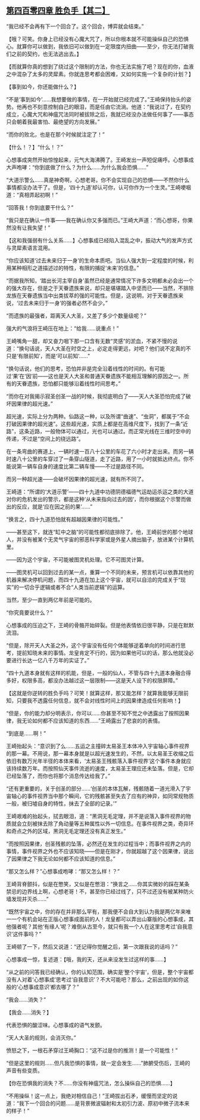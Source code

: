 ## [第四百零四章 胜负手【其二】](https://www.xxbiquge.com/11_11207/9195950.html)


  “我已经不会再有下一个回合了。这个回合，博弈就会结束。”

  【哦？可笑。你身上已经没有心魔大咒了，所以你根本就不可能操纵自己的恐惧心。就算你可以做到，我依旧可以做到在一定限度内扭曲——至少，你无法打破我们之前的契约，也无法逃出去。】

  【而就算你真的想到了绕过这个限制的方法，你也无法实施了吧？现在的你，血液之中混杂了太多的灵犀素。你就连思考都会困难，又如何实施一个复杂的计划？】

  【事到如今，你还能做什么？】

  “不是‘事到如今’……我想要做的事情，在一开始就已经完成了。”王崎保持抬头的姿势。他再也不刻意控制自己的眼泪，而是任由它流淌。他道：“我说过了，在契约成立，心魔大咒和神瘟咒法同时被拔除之后，我就已经没办法做任何事了——事态只会朝着我最害怕、最绝望的方向发展。”

  “而你的败北，也是在那个时候就注定了！”

  【什么！？】“什么！？”

  心想事成突然开始惊惶起来，元气大海沸腾了。王崎发出一声短促痛呼。心想事成大声咆哮：“你到底做了什么？为什么……为什么我会恐惧……”

  “大道示警么……真是神奇啊，心想老哥。你不会实现自己的恐惧——不然你什么事情都没办法干了。但是，‘四十九道’却认可你，认可你作为一个生灵。”王崎哽咽道：“真相弄起初啊！”

  “回答我！你到底要干什么？”

  “我只是在确认一件事——我在确认你又多强而已。”王崎大声道：“而心想哥，你果然没有让我失望！”

  【这和我强弱有什么关系……】心想事成已经陷入混乱之中，振动大气的发声方式与灵犀素语言混用。

  “你应该知道‘过去未来归于一身’的生命本质吧。当仙人强大到一定程度的时候，利用某种相形之道描述过的特性，有限的捕捉‘未来’的信息。”

  “而据我所知，‘踏出长河主宰自身’虽然已经是通常情况下许多文明都未必会出一个的强大存在，但是之于天眷遗族来说，却只是堪堪踏入中坚而已——当然，不排除龙族在天眷遗族当中出类拔萃的强的可能性。但是，这说明，对于天眷遗族来说，‘过去未来归于一身’的强者必然不会少。”

  “而遗族的最强者，距离天人大圣，又差了多少个数量级呢？”

  强大的气浪将王崎压在地上：“给我……说重点！”

  王崎嘴角一甜，却又奋力咽下那一口含有无数“灵感”的淤血，不紧不慢的说道：“换句话说，天人大圣在时空之上，必定走得更远，对吧？他们说不定真的不只是‘有限前知’，而是‘可以前知’……”

  “换句话说，他们的思考，恐怕并非是完全沿着线性的时间的。有可能过‘果’在‘因’前——这也是天人大圣和普通天眷遗族不能相互理解的原因之一。所有的天眷遗族，恐怕都只能够沿着线性时间思考。”

  “而你在对我揭示寂圣创圣一战的时候，我彻底明白了——天人大圣恐怕完成了破坏因果律的超光速。”

  超光速，实际上分为两种。仙路这一种，以及所谓“曲速”、“虫洞”，都属于“不会打破因果律的超光速”。这些超光速，实质上都是在高维尺度下，找到了一条“近路”，这条近路，一般物体可以通过，光也可以通过。而正常光线在三维时空中的传递，不过是“空间上的绕远路”。

  在一条弯曲的赛道上，一辆时速一百八十公里的车花了六小时才走出来。而另一辆时速八十公里的车穿过了一条穿山隧道，走了近路，用了一小时就抵达终点。你不能说第一辆车自身的速度比第二辆车慢——不过是路径不同。

  而另一种超光速——会破坏因果律的超光速，就有所不同了。

  王崎道：“所谓的‘大道示警’——四十九道中功德阴德福德气运劫运杀运之类的大道对你的危机发出的警示，都是这种‘从未来指向过去的因’，而你根据这个示警而做出的反应，就是‘应在因之前的果’……”

  “换言之，四十九道恐怕就有超越因果律的可能性。”

  ——甚至这下，就连“缸中之脑”的可能性都彻底排除了。他，王崎前世的那个地球人，并没有被某个无灵气宇宙的邪恶科学家或是外星人摘出脑子，放进某个计算机里。

  ——因为这个宇宙，不可能被图灵机处理。它不可图灵计算。

  ——图灵机可以回到过去的某一点，重算一个不同的未来，预言机可以依靠其他的机器来解决停机问题，而四十九道在加上这个宇宙，就可以自洽的完成关于“现实”的一切合乎逻辑或者不合“人类当前逻辑”的运算。

  当然，至少一直到两亿年前是可能的。

  “你究竟要说什么？”

  心想事成的压迫之下，王崎的骨骼开始碎裂。但是他表情依旧很平静，只是在默默流泪。

  “但是，除开天人大圣之外，这个宇宙没有任何个体能够逆着单向的时间进行思考，提前知晓未来的事情。龙皇肯定不行的，因为如果他可以的话，那么他就没必要进行长达一亿八千万年的实证了。”

  “四十九道本身就有这样的机能，但是，一般的仙人，不管与四十九道本身融合得多好，权限多高，都没办法越过这一层限制——这是天人设下的权限屏障。”

  【这就是你逆转的胜负手吗？可笑！就算这样，那又能怎样？就算我能够无限前知，只要我不透露任何信息，就不会对线性时间上的因果律造成任何影响！】

  “但是，你的能力却分明表示，你可以……你甚至不知不觉之中透露出了按照因果律，我无论如何都不应该知道的东西……”王崎露出了悲哀的的表情。

  “到底是……啊！”

  王崎抬起头：“意识到了么……五运之主撞碎太易圣王本体冲入宇宙轴心事件视界的那一幕。不用说，那一幕本身就是以超光速发生的，不然，以太易圣王收缩之后依旧有数万光年半径的本体来看，‘太易圣王残骸落入事件视界’这个事件本身就应该持续数万年。而按照仙天事件流逝的速度，太易圣王理应还未坠落。但是，它却已经坠落了，而你也将那个消息传达给我了。”

  “还有更重要的，关于创圣的部分……‘创圣的本体瓦解，残骸随着一道光滑入了宇宙轴心的事件视界当中那个瞬间，它的残骸甚至失去了应有的神异，如同常规物质一般，被归墟自身的特性，抹去了全部的记录。’”

  王崎艰难的抬起头，拭去眼泪，道：“黑洞无毛定理，并不是说落入事件视界的物质就会立刻被抹去除了角动量等五种属性以外一切信息。在事件视界之类，奇异环和奇点之外的区域，黑洞无毛定理还没有真正发生。”

  “而按照因果律，创圣残骸的坠落，必然还在发生的过程当中；而事件视界之内的事情，事件视界之外也不应该知晓——但是在刚才，你就超越了这个因果律，说出了因果律之下我无论如何都不应该知道的信息。”

  “那又怎么样？”心想事成咆哮：“那又怎么样！？”

  王崎背脊颤抖，似是在憋笑，又似是在憋泪：“换言之……你其实微妙的踩在某条禁忌的边界线上啊，心想老哥！不，甚至你已经过线了，只不过还没有被某种防火墙发现并灭杀……”

  “既然宇宙之中，你的存在并非那么罕有，那我便不会自大到认为我是两亿年来唯一一个有机会站在正版心想事成面前的人！龙皇都可以弄出山寨版的心想事成，其他强者呢？其他‘有缘人’呢？难倒从古至今，就只有我一个人在这里思考过‘自我意识’这件事吗？”

  王崎顿了一下，然后又说道：“还记得你觉醒之后，第一次跟我说的话吗？”

  心想事成一惊，复述道：【哦，我的天，还从来没发生过这样的事……】

  “从之前的问答我已经确认，你的认知范围，确实是‘整个宇宙’，但是，整个宇宙都没有人对着‘心想事成’思考过‘自我意识’？不大可能吧？那么，之前出现的如你这般的‘心想事成意识’都去哪了？”

  “我会……消失？”

  【我会……消失？】

  代表恐惧的酸涩味。心想事成的语气发颤。

  “天人大圣的规则，会消灭你。”

  愤怒之下，一根石矛穿过王崎胸口：“这不过是你的推测！是一个可能性！”

  “但是这里的规则……但凡我恐惧的事情，就一定会发生……”肺腑受伤后，王崎的声音有些变质。

  【你在恐惧我的消失？不……你没有神瘟咒法，怎么操纵自己的恐惧……】

  “不用操纵！这一点上，我绝对相信自己！”王崎拔出石矛，缓慢而坚定的说道：“我下一个回合的问题……是背景微波辐射和太初引力波、原初中微子流本来的样子！”
